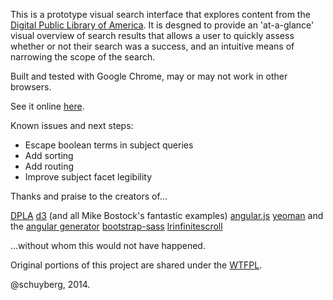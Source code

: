 This is a prototype visual search interface that explores content from the [Digital Public Library of America](http://dp.la). It is desgned to provide an 'at-a-glance' visual overview of search results that allows a user to quickly assess whether or not their search was a success, and an intuitive means of narrowing the scope of the search. 

Built and tested with Google Chrome, may or may not work in other browsers.

See it online [here](http://www.schuyberg.com/dplaviz).

Known issues and next steps:
- Escape boolean terms in subject queries
- Add sorting
- Add routing
- Improve subject facet legibility



Thanks and praise to the creators of...

[DPLA](https://github.com/dpla)
[d3](https://github.com/mbostock/d3) (and all Mike Bostock's fantastic examples)
[angular.js](https://github.com/angular)
[yeoman](https://github.com/yeoman) and the [angular generator](https://github.com/yeoman/generator-angular)
[bootstrap-sass](https://github.com/twbs/bootstrap-sass)
[lrinfinitescroll](https://github.com/lorenzofox3/lrInfiniteScroll)

...without whom this would not have happened.

Original portions of this project are shared under the [WTFPL](http://www.wtfpl.net/).

@schuyberg, 2014.